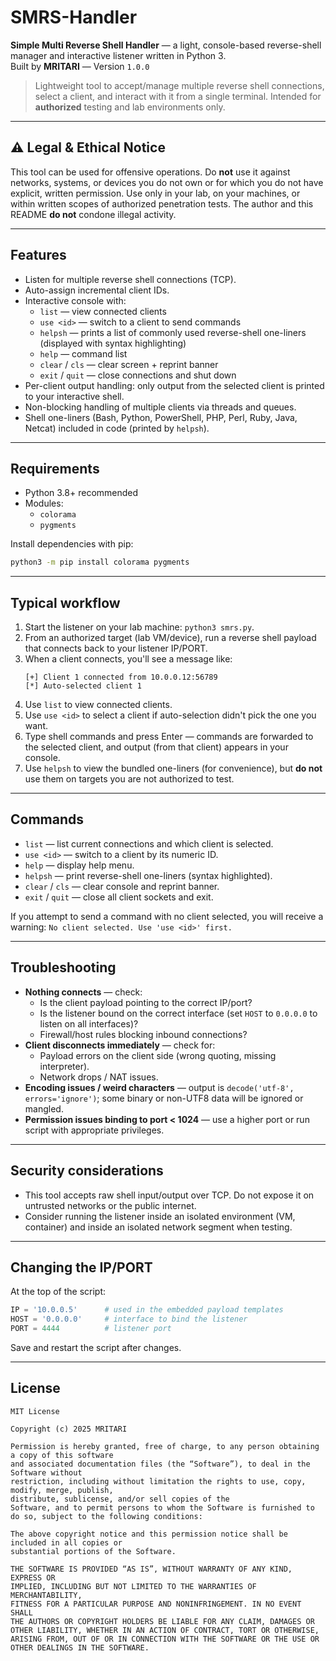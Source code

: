  # SMRS-Handler
 
 **Simple Multi Reverse Shell Handler** — a light, console-based reverse-shell manager and interactive listener written in Python 3.  
 Built by **MRITARI** — Version `1.0.0`
 
 > Lightweight tool to accept/manage multiple reverse shell connections, select a client, and interact with it from a single terminal. Intended for **authorized** testing and lab environments only.
 
 ---
 
 ## ⚠️ Legal & Ethical Notice
 
 This tool can be used for offensive operations. Do **not** use it against networks, systems, or devices you do not own or for which you do not have explicit, written permission. Use only in your lab, on your machines, or within written scopes of authorized penetration tests. The author and this README **do not** condone illegal activity.
 
 ---
 
 ## Features
 
 - Listen for multiple reverse shell connections (TCP).
 - Auto-assign incremental client IDs.
 - Interactive console with:
   - `list` — view connected clients
   - `use <id>` — switch to a client to send commands
   - `helpsh` — prints a list of commonly used reverse-shell one-liners (displayed with syntax highlighting)
   - `help` — command list
   - `clear` / `cls` — clear screen + reprint banner
   - `exit` / `quit` — close connections and shut down
 - Per-client output handling: only output from the selected client is printed to your interactive shell.
 - Non-blocking handling of multiple clients via threads and queues.
 - Shell one-liners (Bash, Python, PowerShell, PHP, Perl, Ruby, Java, Netcat) included in code (printed by `helpsh`).
 
 ---
 
 ## Requirements
 
 - Python 3.8+ recommended
 - Modules:
   - `colorama`
   - `pygments`
 
 Install dependencies with pip:
 
 ```bash
 python3 -m pip install colorama pygments
 ```
 
 ---
 
 ## Typical workflow
 
 1. Start the listener on your lab machine: `python3 smrs.py`.
 2. From an authorized target (lab VM/device), run a reverse shell payload that connects back to your listener IP/PORT.
 3. When a client connects, you'll see a message like:
    ```
    [+] Client 1 connected from 10.0.0.12:56789
    [*] Auto-selected client 1
    ```
 4. Use `list` to view connected clients.
 5. Use `use <id>` to select a client if auto-selection didn't pick the one you want.
 6. Type shell commands and press Enter — commands are forwarded to the selected client, and output (from that client) appears in your console.
 7. Use `helpsh` to view the bundled one-liners (for convenience), but **do not** use them on targets you are not authorized to test.
 
 ---
 
 ## Commands
 
 - `list` — list current connections and which client is selected.
 - `use <id>` — switch to a client by its numeric ID.
 - `help` — display help menu.
 - `helpsh` — print reverse-shell one-liners (syntax highlighted).
 - `clear` / `cls` — clear console and reprint banner.
 - `exit` / `quit` — close all client sockets and exit.
 
 If you attempt to send a command with no client selected, you will receive a warning: `No client selected. Use 'use <id>' first.`
 
 ---
 
 ## Troubleshooting
 
 - **Nothing connects** — check:
   - Is the client payload pointing to the correct IP/port?
   - Is the listener bound on the correct interface (set `HOST` to `0.0.0.0` to listen on all interfaces)?
   - Firewall/host rules blocking inbound connections?
 - **Client disconnects immediately** — check for:
   - Payload errors on the client side (wrong quoting, missing interpreter).
   - Network drops / NAT issues.
 - **Encoding issues / weird characters** — output is `decode('utf-8', errors='ignore')`; some binary or non-UTF8 data will be ignored or mangled.
 - **Permission issues binding to port < 1024** — use a higher port or run script with appropriate privileges.
 
 ---
 
 ## Security considerations
 
 - This tool accepts raw shell input/output over TCP. Do not expose it on untrusted networks or the public internet.
 - Consider running the listener inside an isolated environment (VM, container) and inside an isolated network segment when testing.
 
 ---
 
 ## Changing the IP/PORT
 
 At the top of the script:
 
 ```python
 IP = '10.0.0.5'      # used in the embedded payload templates
 HOST = '0.0.0.0'     # interface to bind the listener
 PORT = 4444          # listener port
 ```
 
 Save and restart the script after changes.
 
 ---
 
 ## License

 ```
MIT License

Copyright (c) 2025 MRITARI

Permission is hereby granted, free of charge, to any person obtaining a copy of this software
and associated documentation files (the “Software”), to deal in the Software without
restriction, including without limitation the rights to use, copy, modify, merge, publish,
distribute, sublicense, and/or sell copies of the
Software, and to permit persons to whom the Software is furnished to do so, subject to the following conditions:

The above copyright notice and this permission notice shall be included in all copies or
substantial portions of the Software.

THE SOFTWARE IS PROVIDED “AS IS”, WITHOUT WARRANTY OF ANY KIND, EXPRESS OR
IMPLIED, INCLUDING BUT NOT LIMITED TO THE WARRANTIES OF MERCHANTABILITY,
FITNESS FOR A PARTICULAR PURPOSE AND NONINFRINGEMENT. IN NO EVENT SHALL
THE AUTHORS OR COPYRIGHT HOLDERS BE LIABLE FOR ANY CLAIM, DAMAGES OR
OTHER LIABILITY, WHETHER IN AN ACTION OF CONTRACT, TORT OR OTHERWISE,
ARISING FROM, OUT OF OR IN CONNECTION WITH THE SOFTWARE OR THE USE OR
OTHER DEALINGS IN THE SOFTWARE.
 ```


